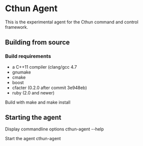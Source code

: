 # Cthun Agent

This is the experimental agent for the Cthun command and control framework.

## Building from source

### Build requirements
 - a C++11 compiler (clang/gcc 4.7
 - gnumake
 - cmake
 - boost
 - cfacter (0.2.0 after commit 3e948eb)
 - ruby (2.0 and newer)

Build with make and make install

## Starting the agent

Display commandline options
    cthun-agent --help

Start the agent
    cthun-agent
